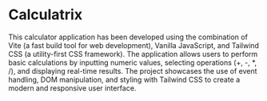 # Calculatrix

This calculator application has been developed using the combination of Vite (a fast build tool for web development), Vanilla JavaScript, and Tailwind CSS (a utility-first CSS framework). The application allows users to perform basic calculations by inputting numeric values, selecting operations (+, -, *, /), and displaying real-time results. The project showcases the use of event handling, DOM manipulation, and styling with Tailwind CSS to create a modern and responsive user interface.
